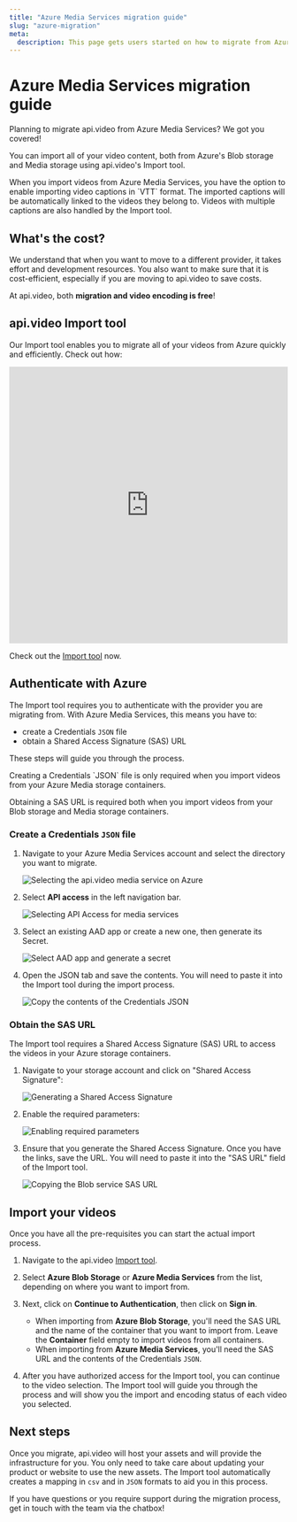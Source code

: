 ```yaml
---
title: "Azure Media Services migration guide"
slug: "azure-migration"
meta:
  description: This page gets users started on how to migrate from Azure Media Services to api.video.
---
```


# Azure Media Services migration guide

Planning to migrate api.video from Azure Media Services? We got you covered!

You can import all of your video content, both from Azure's Blob storage and Media storage using api.video's Import tool.

<Callout pad="2" type="info">
When you import videos from Azure Media Services, you have the option to enable importing video captions in `VTT` format. The imported captions will be automatically linked to the videos they belong to. Videos with multiple captions are also handled by the Import tool. 
</Callout>

## What's the cost? 

We understand that when you want to move to a different provider, it takes effort and development resources. You also want to make sure that it is cost-efficient, especially if you are moving to api.video to save costs.

At api.video, both **migration and video encoding is free**!

## api.video Import tool

Our Import tool enables you to migrate all of your videos from Azure quickly and efficiently. Check out how:

<iframe src="https://embed.api.video/vod/vi3GrVeqjaLojAMZOciiRBOS#hide-title" type="text/html" width="100%" height="500" frameborder="0" scrolling="no" allowfullscreen="true"></iframe>

Check out the [Import tool](https://dashboard.api.video/import) now. 

## Authenticate with Azure

The Import tool requires you to authenticate with the provider you are migrating from. With Azure Media Services, this means you have to:

- create a Credentials `JSON` file
- obtain a Shared Access Signature (SAS) URL

These steps will guide you through the process.

<Callout pad="2" type="info">
Creating a Credentials `JSON` file is only required when you import videos from your Azure Media storage containers.

Obtaining a SAS URL is required both when you import videos from your Blob storage and Media storage containers. 
</Callout>

### Create a Credentials `JSON` file

1. Navigate to your Azure Media Services account and select the directory you want to migrate.

   ![Selecting the api.video media service on Azure](/_assets/get-started/azure-migration/azure-1.png)

2. Select **API access** in the left navigation bar.

   ![Selecting API Access for media services](/_assets/get-started/azure-migration/azure-2.png)

3. Select an existing AAD app or create a new one, then generate its Secret.

   ![Select AAD app and generate a secret](/_assets/get-started/azure-migration/azure-media-aad.webp)

4. Open the JSON tab and save the contents. You will need to paste it into the Import tool during the import process.

   ![Copy the contents of the Credentials JSON](/_assets/get-started/azure-migration/azure-media-json.webp)

### Obtain the SAS URL

The Import tool requires a Shared Access Signature (SAS) URL to access the videos in your Azure storage containers. 

1. Navigate to your storage account and click on "Shared Access Signature":

   ![Generating a Shared Access Signature](/_assets/get-started/azure-migration/azure-4.png)

2. Enable the required parameters:

   ![Enabling required parameters](/_assets/get-started/azure-migration/azure-storage-doc-11.png)

3. Ensure that you generate the Shared Access Signature. Once you have the links, save the URL. You will need to paste it into the "SAS URL" field of the Import tool.

   ![Copying the Blob service SAS URL](/_assets/get-started/azure-migration/azure-6.png)

## Import your videos

Once you have all the pre-requisites you can start the actual import process.

1. Navigate to the api.video [Import tool](https://dashboard.api.video/import).

2. Select **Azure Blob Storage** or **Azure Media Services** from the list, depending on where you want to import from.

3. Next, click on **Continue to Authentication**, then click on **Sign in**.

   - When importing from **Azure Blob Storage**, you'll need the SAS URL and the name of the container that you want to    import from. Leave the **Container** field empty to import videos from all containers.
   - When importing from **Azure Media Services**, you'll need the SAS URL and the contents of the Credentials `JSON`.

4. After you have authorized access for the Import tool, you can continue to the video selection. The Import tool will guide you through the process and will show you the import and encoding status of each video you selected.

## Next steps

Once you migrate, api.video will host your assets and will provide the infrastructure for you. You only need to take care about updating your product or website to use the new assets. The Import tool automatically creates a mapping in <code>csv</code> and in <code>JSON</code> formats to aid you in this process.

If you have questions or you require support during the migration process, get in touch with the team via the chatbox!